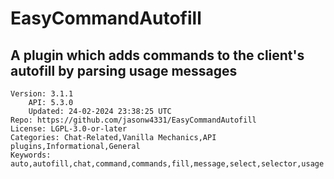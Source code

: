 # EasyCommandAutofill
## A plugin which adds commands to the client's autofill by parsing usage messages
```properties
Version: 3.1.1
    API: 5.3.0
    Updated: 24-02-2024 23:38:25 UTC
Repo: https://github.com/jasonw4331/EasyCommandAutofill
License: LGPL-3.0-or-later
Categories: Chat-Related,Vanilla Mechanics,API plugins,Informational,General
Keywords: auto,autofill,chat,command,commands,fill,message,select,selector,usage
```